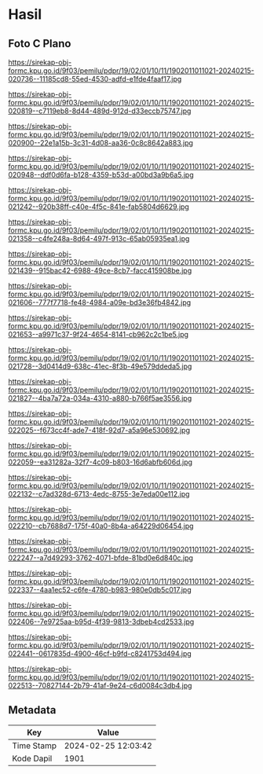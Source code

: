 # Hasil

## Foto C Plano

https://sirekap-obj-formc.kpu.go.id/9f03/pemilu/pdpr/19/02/01/10/11/1902011011021-20240215-020736--11185cd8-55ed-4530-adfd-e1fde4faaf17.jpg

https://sirekap-obj-formc.kpu.go.id/9f03/pemilu/pdpr/19/02/01/10/11/1902011011021-20240215-020819--c7119eb8-8d44-489d-912d-d33eccb75747.jpg

https://sirekap-obj-formc.kpu.go.id/9f03/pemilu/pdpr/19/02/01/10/11/1902011011021-20240215-020900--22e1a15b-3c31-4d08-aa36-0c8c8642a883.jpg

https://sirekap-obj-formc.kpu.go.id/9f03/pemilu/pdpr/19/02/01/10/11/1902011011021-20240215-020948--ddf0d6fa-b128-4359-b53d-a00bd3a9b6a5.jpg

https://sirekap-obj-formc.kpu.go.id/9f03/pemilu/pdpr/19/02/01/10/11/1902011011021-20240215-021242--920b38ff-c40e-4f5c-841e-fab5804d6629.jpg

https://sirekap-obj-formc.kpu.go.id/9f03/pemilu/pdpr/19/02/01/10/11/1902011011021-20240215-021358--c4fe248a-8d64-497f-913c-65ab05935ea1.jpg

https://sirekap-obj-formc.kpu.go.id/9f03/pemilu/pdpr/19/02/01/10/11/1902011011021-20240215-021439--915bac42-6988-49ce-8cb7-facc415908be.jpg

https://sirekap-obj-formc.kpu.go.id/9f03/pemilu/pdpr/19/02/01/10/11/1902011011021-20240215-021606--777f7718-fe48-4984-a09e-bd3e36fb4842.jpg

https://sirekap-obj-formc.kpu.go.id/9f03/pemilu/pdpr/19/02/01/10/11/1902011011021-20240215-021653--a9971c37-9f24-4654-8141-cb962c2c1be5.jpg

https://sirekap-obj-formc.kpu.go.id/9f03/pemilu/pdpr/19/02/01/10/11/1902011011021-20240215-021728--3d0414d9-638c-41ec-8f3b-49e579ddeda5.jpg

https://sirekap-obj-formc.kpu.go.id/9f03/pemilu/pdpr/19/02/01/10/11/1902011011021-20240215-021827--4ba7a72a-034a-4310-a880-b766f5ae3556.jpg

https://sirekap-obj-formc.kpu.go.id/9f03/pemilu/pdpr/19/02/01/10/11/1902011011021-20240215-022025--f673cc4f-ade7-418f-92d7-a5a96e530692.jpg

https://sirekap-obj-formc.kpu.go.id/9f03/pemilu/pdpr/19/02/01/10/11/1902011011021-20240215-022059--ea31282a-32f7-4c09-b803-16d6abfb606d.jpg

https://sirekap-obj-formc.kpu.go.id/9f03/pemilu/pdpr/19/02/01/10/11/1902011011021-20240215-022132--c7ad328d-6713-4edc-8755-3e7eda00e112.jpg

https://sirekap-obj-formc.kpu.go.id/9f03/pemilu/pdpr/19/02/01/10/11/1902011011021-20240215-022210--cb7688d7-175f-40a0-8b4a-a64229d06454.jpg

https://sirekap-obj-formc.kpu.go.id/9f03/pemilu/pdpr/19/02/01/10/11/1902011011021-20240215-022247--a7d49293-3762-4071-bfde-81bd0e6d840c.jpg

https://sirekap-obj-formc.kpu.go.id/9f03/pemilu/pdpr/19/02/01/10/11/1902011011021-20240215-022337--4aa1ec52-c6fe-4780-b983-980e0db5c017.jpg

https://sirekap-obj-formc.kpu.go.id/9f03/pemilu/pdpr/19/02/01/10/11/1902011011021-20240215-022406--7e9725aa-b95d-4f39-9813-3dbeb4cd2533.jpg

https://sirekap-obj-formc.kpu.go.id/9f03/pemilu/pdpr/19/02/01/10/11/1902011011021-20240215-022441--0617835d-4900-46cf-b9fd-c8241753d494.jpg

https://sirekap-obj-formc.kpu.go.id/9f03/pemilu/pdpr/19/02/01/10/11/1902011011021-20240215-022513--70827144-2b79-41af-9e24-c6d0084c3db4.jpg


## Metadata

| Key        | Value               |
| ---------- | ------------------- |
| Time Stamp | 2024-02-25 12:03:42 |
| Kode Dapil | 1901                |



